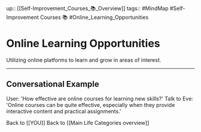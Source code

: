 up:: [[Self-Improvement_Courses_📚_Overview]]
tags:: #MindMap #Self-Improvement Courses 📚 #Online_Learning_Opportunities

# Online Learning Opportunities

Utilizing online platforms to learn and grow in areas of interest.

---
## Conversational Example
User: 'How effective are online courses for learning new skills?'
Talk to Eve: 'Online courses can be quite effective, especially when they provide interactive content and practical assignments.'

Back to [[YOU]]
Back to [[Main Life Categories overview]]
